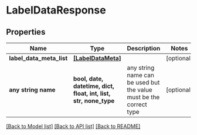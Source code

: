 # LabelDataResponse


## Properties
Name | Type | Description | Notes
------------ | ------------- | ------------- | -------------
**label_data_meta_list** | [**[LabelDataMeta]**](LabelDataMeta.md) |  | [optional] 
**any string name** | **bool, date, datetime, dict, float, int, list, str, none_type** | any string name can be used but the value must be the correct type | [optional]

[[Back to Model list]](../README.md#documentation-for-models) [[Back to API list]](../README.md#documentation-for-api-endpoints) [[Back to README]](../README.md)



